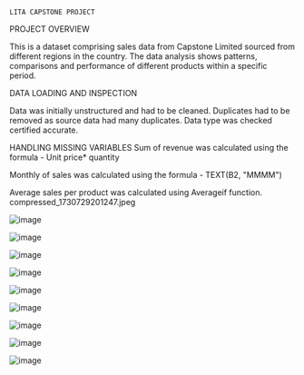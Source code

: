     LITA CAPSTONE PROJECT 
PROJECT OVERVIEW

This is a dataset comprising sales data 
from Capstone Limited sourced from different
regions in the country. The data analysis
shows patterns, comparisons and performance 
of different products within a specific period.

DATA LOADING AND INSPECTION

Data was initially unstructured and had to be cleaned.
Duplicates had to be removed as source data had many duplicates.
Data type was checked certified accurate.

HANDLING MISSING VARIABLES
Sum of revenue was calculated using the formula - Unit price* quantity

Monthly of sales was calculated using the formula - TEXT(B2, "MMMM")

Average sales per product was calculated using Averageif function.
compressed_1730729201247.jpeg

![image](https://github.com/user-attachments/assets/afdac22b-3e83-4861-a723-cada0bfc6947)

![image](https://github.com/user-attachments/assets/8a2765e6-e6db-4448-b677-a5b7ca905046)

![image](https://github.com/user-attachments/assets/a27f43d2-67a9-4430-acaf-97212e72ebbb)

![image](https://github.com/user-attachments/assets/07a43aa9-cf94-42d3-bcc0-89f3463d5033)


![image](https://github.com/user-attachments/assets/5a8a5602-95ac-4e6f-a0e1-aeb8884eb1f3)

![image](https://github.com/user-attachments/assets/6cc13c2a-7767-4736-b975-4667f62b56d1)

![image](https://github.com/user-attachments/assets/8ac6735f-e0e2-460b-b4f5-a5dcede48465)

![image](https://github.com/user-attachments/assets/a53775a8-b346-4072-8216-580b46195a0f)

![image](https://github.com/user-attachments/assets/f53fe21e-f283-4c4b-ba62-564352bd16b0)









